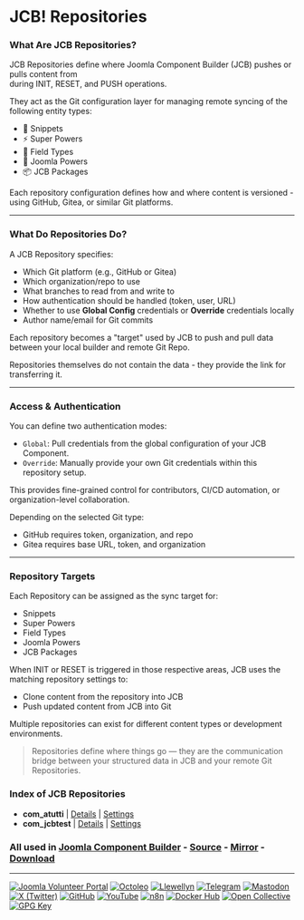 # JCB! Repositories

### What Are JCB Repositories?
JCB Repositories define where Joomla Component Builder (JCB) pushes or pulls content from  
during INIT, RESET, and PUSH operations.

They act as the Git configuration layer for managing remote syncing of the following entity types:
- 🧩 Snippets
- ⚡ Super Powers
- 🧬 Field Types
- 🔧 Joomla Powers
- 📦 JCB Packages

Each repository configuration defines how and where content is versioned - using GitHub, Gitea, or similar Git platforms.

---
### What Do Repositories Do?
A JCB Repository specifies:

- Which Git platform (e.g., GitHub or Gitea)
- Which organization/repo to use
- What branches to read from and write to
- How authentication should be handled (token, user, URL)
- Whether to use **Global Config** credentials or **Override** credentials locally
- Author name/email for Git commits

Each repository becomes a "target" used by JCB to push and pull data between your local builder and remote Git Repo.

Repositories themselves do not contain the data - they provide the link for transferring it.

---
### Access & Authentication
You can define two authentication modes:

- `Global`: Pull credentials from the global configuration of your JCB Component.
- `Override`: Manually provide your own Git credentials within this repository setup.

This provides fine-grained control for contributors, CI/CD automation, or organization-level collaboration.

Depending on the selected Git type:
- GitHub requires token, organization, and repo
- Gitea requires base URL, token, and organization

---
### Repository Targets
Each Repository can be assigned as the sync target for:

- Snippets
- Super Powers
- Field Types
- Joomla Powers
- JCB Packages

When INIT or RESET is triggered in those respective areas, JCB uses the matching repository settings to:
- Clone content from the repository into JCB
- Push updated content from JCB into Git

Multiple repositories can exist for different content types or development environments.

> Repositories define where things go — they are the communication bridge between your structured data in JCB and your remote Git Repositories.

### Index of JCB Repositories


 - **com_atutti** | [Details](src/8019a9dc-a41f-492e-ac9f-1f2335618c81) | [Settings](src/8019a9dc-a41f-492e-ac9f-1f2335618c81/item.json)
 - **com_jcbtest** | [Details](src/302f31d8-65b3-4c0a-97c3-033176860cfc) | [Settings](src/302f31d8-65b3-4c0a-97c3-033176860cfc/item.json)

### All used in [Joomla Component Builder](https://www.joomlacomponentbuilder.com) - [Source](https://git.vdm.dev/joomla/Component-Builder) - [Mirror](https://github.com/vdm-io/Joomla-Component-Builder) - [Download](https://git.vdm.dev/joomla/pkg-component-builder/releases)

---
[![Joomla Volunteer Portal](https://img.shields.io/badge/-Joomla-gold?logo=joomla)](https://volunteers.joomla.org/joomlers/1396-llewellyn-van-der-merwe "Join Llewellyn on the Joomla Volunteer Portal: Shaping the Future Together!") [![Octoleo](https://img.shields.io/badge/-Octoleo-black?logo=linux)](https://git.vdm.dev/octoleo "--quiet") [![Llewellyn](https://img.shields.io/badge/-Llewellyn-ffffff?logo=gitea)](https://git.vdm.dev/Llewellyn "Collaborate and Innovate with Llewellyn on Git: Building a Better Code Future!") [![Telegram](https://img.shields.io/badge/-Telegram-blue?logo=telegram)](https://t.me/Joomla_component_builder "Join Llewellyn and the Community on Telegram: Building Joomla Components Together!") [![Mastodon](https://img.shields.io/badge/-Mastodon-9e9eec?logo=mastodon)](https://joomla.social/@llewellyn "Connect and Engage with Llewellyn on Joomla Social: Empowering Communities, One Post at a Time!") [![X (Twitter)](https://img.shields.io/badge/-X-black?logo=x)](https://x.com/llewellynvdm "Join the Conversation with Llewellyn on X: Where Ideas Take Flight!") [![GitHub](https://img.shields.io/badge/-GitHub-181717?logo=github)](https://github.com/Llewellynvdm "Build, Innovate, and Thrive with Llewellyn on GitHub: Turning Ideas into Impact!") [![YouTube](https://img.shields.io/badge/-YouTube-ff0000?logo=youtube)](https://www.youtube.com/@OctoYou "Explore, Learn, and Create with Llewellyn on YouTube: Your Gateway to Inspiration!") [![n8n](https://img.shields.io/badge/-n8n-black?logo=n8n)](https://n8n.io/creators/octoleo "Effortless Automation and Impactful Workflows with Llewellyn on n8n!") [![Docker Hub](https://img.shields.io/badge/-Docker-grey?logo=docker)](https://hub.docker.com/u/llewellyn "Llewellyn on Docker: Containerize Your Creativity!") [![Open Collective](https://img.shields.io/badge/-Donate-green?logo=opencollective)](https://opencollective.com/joomla-component-builder "Donate towards JCB: Help Llewellyn financially so he can continue developing this great tool!") [![GPG Key](https://img.shields.io/badge/-GPG-blue?logo=gnupg)](https://git.vdm.dev/Llewellyn/gpg "Unlock Trust and Security with Llewellyn's GPG Key: Your Gateway to Verified Connections!")